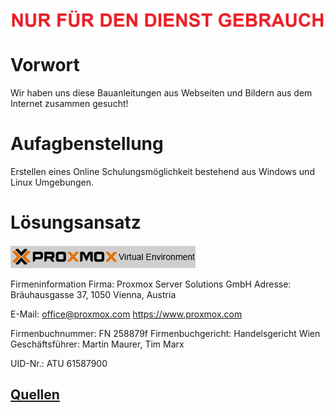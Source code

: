 ![Achtung](./1-INSTALLATION/grafics/Achtung.png)
#

# Vorwort
Wir haben uns diese Bauanleitungen aus Webseiten und Bildern aus dem Internet zusammen gesucht!
# Aufagbenstellung
Erstellen eines  Online Schulungsm&ouml;glichkeit bestehend aus Windows und Linux Umgebungen.
# L&ouml;sungsansatz
![PROXMOX_VE](./1-INSTALLATION/grafics/pve_logo.png)

Firmeninformation
Firma: Proxmox Server Solutions GmbH
Adresse: Bräuhausgasse 37, 1050 Vienna, Austria

E-Mail: office@proxmox.com
https://www.proxmox.com

Firmenbuchnummer: FN 258879f
Firmenbuchgericht: Handelsgericht Wien
Geschäftsführer: Martin Maurer, Tim Marx

UID-Nr.: ATU 61587900



## [Quellen](index.md)
